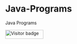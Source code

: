 # Java-Programs
Java Programs
<div id="badges">
  <img src="https://api.visitorbadge.io/api/visitors?path=jaydattpatel%2FJava-Programs&label=Visitors&labelColor=%23720026&countColor=%23ffae00" alt="Visitor badge" width="120" height="28"/>
</div>
